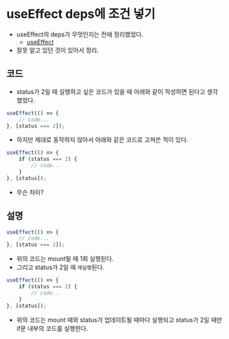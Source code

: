 # useEffect deps에 조건 넣기
- useEffect의 deps가 무엇인지는 전에 정리했었다.
  - [useEffect]([20201030]_useeffect.md)
- 잘못 알고 있던 것이 있어서 정리.

## 코드
- status가 2일 때 실행하고 싶은 코드가 있을 때 아래와 같이 작성하면 된다고 생각했었다.
```jsx
useEffect(() => {
    // code...
}, [status === 2]);
```
- 하지만 제대로 동작하지 않아서 아래와 같은 코드로 고쳐쓴 적이 있다.
```jsx
useEffect(() => {
    if (status === 2) {
        // code...
    }
}, [status]);
```
- 무슨 차이?

## 설명
```jsx
useEffect(() => {
    // code...
}, [status === 2]);
```
- 위의 코드는 mount될 때 1회 실행된다.
- 그리고 status가 2일 때 `재실행`된다.

```jsx
useEffect(() => {
    if (status === 2) {
        // code...
    }
}, [status]);
```
- 위의 코드는 mount 때와 status가 업데이트될 때마다 실행되고
  status가 2일 때만 if문 내부의 코드를 실행한다.

